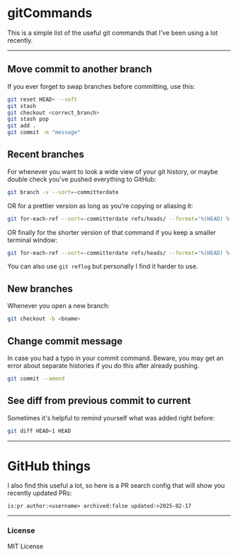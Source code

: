 # gitCommands

This is a simple list of the useful git commands that I've been using a lot recently.

---

## Move commit to another branch

If you ever forget to swap branches before committing, use this:

```sh
git reset HEAD~ --soft
git stash
git checkout <correct_branch>
git stash pop
git add .
git commit -m "message"
```

## Recent branches

For whenever you want to look a wide view of your git history, or maybe double check you've pushed everything to GitHub:

```sh
git branch -v --sort=-committerdate
```

OR for a prettier version as long as you're copying or aliasing it:

```sh
git for-each-ref --sort=-committerdate refs/heads/ --format='%(HEAD) %(align:40)%(color:yellow)%(refname:short)%(color:reset)%(end)%(align:20)(%(color:green)%(committerdate:relative)%(color:reset))%(end) - %(contents:subject)'
```

OR finally for the shorter version of that command if you keep a smaller terminal window:
  
```sh
git for-each-ref --sort=-committerdate refs/heads/ --format='%(HEAD) %(align:40)%(color:yellow)%(refname:short)%(color:reset)%(end)(%(color:green)%(committerdate:relative)%(color:reset))'
```

You can also use `git reflog` but personally I find it harder to use.

## New branches

Whenever you open a new branch:

```sh
git checkout -b <bname>
```

## Change commit message

In case you had a typo in your commit command. Beware, you may get an error about separate histories if you do this after already pushing.

```sh
git commit --amend
```

## See diff from previous commit to current

Sometimes it's helpful to remind yourself what was added right before:

```sh
git diff HEAD~1 HEAD
```

---

# GitHub things

I also find this useful a lot, so here is a PR search config that will show you recently updated PRs:
```
is:pr author:<username> archived:false updated:>2025-02-17
```

---

### License
MIT License
